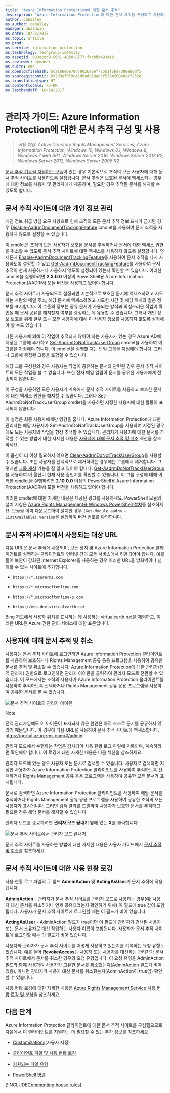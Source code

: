 ```yaml
---
title: "Azure Information Protection에 대한 문서 추적"
description: "Azure Information Protection에 대한 문서 추적을 구성하고 사용하는 관리자를 위한 지침 및 정보입니다."
author: cabailey
ms.author: cabailey
manager: mbaldwin
ms.date: 10/23/2017
ms.topic: article
ms.prod: 
ms.service: information-protection
ms.technology: techgroup-identity
ms.assetid: 983ecdc9-5631-48b8-8777-f4cbbb4934e8
ms.reviewer: eymanor
ms.suite: ems
ms.openlocfilehash: bca186ebe78d79926a6ef775b1f5be7006e89df5
ms.sourcegitcommit: 832d3ef5f9c41d6adb18a8cf5304f6048cc7252e
ms.translationtype: HT
ms.contentlocale: ko-KR
ms.lasthandoff: 10/24/2017
---
```

# <a name="admin-guide-configuring-and-using-document-tracking-for-azure-information-protection"></a>관리자 가이드: Azure Information Protection에 대한 문서 추적 구성 및 사용

>*적용 대상: Active Directory Rights Management Services, Azure Information Protection, Windows 10, Windows 8.1, Windows 8, Windows 7 with SP1, Windows Server 2016, Windows Server 2012 R2, Windows Server 2012, Windows Server 2008 R2*

[문서 추적 기능을 지원하는 구독](https://www.microsoft.com/en-us/cloud-platform/azure-information-protection-features)이 있는 경우 기본적으로 조직의 모든 사용자에 대해 문서 추적 사이트를 사용하도록 설정됩니다. 문서 추적은 보호된 문서에 액세스되는 경우에 대한 정보를 사용자 및 관리자에게 제공하며, 필요한 경우 추적된 문서를 해지할 수 있도록 합니다.

## <a name="privacy-controls-for-your-document-tracking-site"></a>문서 추적 사이트에 대한 개인 정보 관리

개인 정보 취급 방침 요구 사항으로 인해 조직의 모든 문서 추적 정보 표시가 금지된 경우 [Disable-AadrmDocumentTrackingFeature](/powershell/module/aadrm/disable-aadrmdocumenttrackingfeature) cmdlet을 사용하여 문서 추적을 사용하지 않도록 설정할 수 있습니다. 

이 cmdlet은 조직의 모든 사용자가 보호된 문서를 추적하거나 문서에 대한 액세스 권한을 취소할 수 없도록 문서 추적 사이트에 대한 액세스를 사용하지 않도록 설정합니다. 언제든지 [Enable-AadrmDocumentTrackingFeature](/powershell/module/aadrm/enable-aadrmdocumenttrackingfeature)를 사용하여 문서 추적을 다시 사용하도록 설정할 수 있고 [Get-AadrmDocumentTrackingFeature](/powershell/module/aadrm/get-aadrmdocumenttrackingfeature)를 사용하여 문서 추적이 현재 사용하거나 사용하지 않도록 설정되어 있는지 확인할 수 있습니다. 이러한 cmdlet을 실행하려면 **2.3.0.0** 이상의 PowerShell용 Azure Information Protection(AADRM) 모듈 버전을 사용하고 있어야 합니다. 

문서 추적 사이트가 사용되도록 설정되면 기본적으로 보호된 문서에 액세스하려고 시도하는 사람의 메일 주소, 해당 문서에 액세스하려고 시도한 시간 및 해당 위치와 같은 정보를 표시합니다. 이 수준의 정보는 공유 문서가 사용되는 방식과 의심스러운 작업이 확인될 때 문서 공유를 해지할지 여부를 결정하는 데 유용할 수 있습니다. 그러나 개인 정보 보호를 위해 일부 또는 모든 사용자에 대해 이 사용자 정보를 사용하지 않도록 설정해야 할 수도 있습니다. 

다른 사용자에 의해 이 작업이 추적되지 않아야 하는 사용자가 있는 경우 Azure AD에 저장된 그룹에 추가하고 [Set-AadrmDoNotTrackUserGroup](/powershell/module/aadrm/Set-AadrmDoNotTrackUserGroup) cmdlet을 사용하여 이 그룹을 지정해야 합니다. 이 cmdlet을 실행할 때는 단일 그룹을 지정해야 합니다. 그러나 그룹에 중첩된 그룹을 포함할 수 있습니다. 

해당 그룹 구성원의 경우 사용자는 작업이 공유하는 문서와 관련된 경우 문서 추적 사이트의 모든 작업을 볼 수 없습니다. 또한 전자 메일 알림이 문서를 공유한 사용자에게 전송되지 않습니다.

이 구성을 사용하면 모든 사용자가 계속해서 문서 추적 사이트를 사용하고 보호한 문서에 대한 액세스 권한을 해지할 수 있습니다. 그러나 Set-AadrmDoNotTrackUserGroup cmdlet을 사용하면 지정한 사용자에 대한 활동이 표시되지 않습니다.

이 설정은 최종 사용자에게만 영향을 줍니다. Azure Information Protection에 대한 관리자는 해당 사용자가 Set-AadrmDoNotTrackUserGroup을 사용하여 지정된 경우에도 모든 사용자의 작업을 항상 추적할 수 있습니다. 관리자가 사용자에 대한 문서를 추적할 수 있는 방법에 대한 자세한 내용은 [사용자에 대해 문서 추적 및 취소](#tracking-and-revoking-documents-for-users) 섹션을 참조하세요.

이 옵션이 더 이상 필요하지 않으면 [Clear-AadrmDoNotTrackUserGroup](/powershell/module/aadrm/Clear-AadrmDoNotTrackUserGroup)을 사용할 수 있습니다. 또는 사용자를 선택적으로 제거하려는 경우에는 그룹에서 제거합니다. 그렇지만 [그룹 캐싱](../plan-design/prepare.md#group-membership-caching-by-azure-rights-management) 기능을 잘 알고 있어야 합니다. [Get-AadrmDoNotTrackUserGroup](/powershell/module/aadrm/get-AadrmDoNotTrackUserGroup)을 사용하여 이 옵션이 현재 사용 중인지를 확인할 수 있습니다. 이 그룹 구성에 대해 이러한 cmdlet을 실행하려면 **2.10.0.0** 이상의 PowerShell용 Azure Information Protection(AADRM) 모듈 버전을 사용하고 있어야 합니다.

이러한 cmdlet에 대한 자세한 내용은 제공된 링크를 사용하세요. PowerShell 모듈의 설치 지침은 [Azure Rights Management용 Windows PowerShell 설치](../deploy-use/install-powershell.md)를 참조하세요. 모듈을 이미 다운로드하여 설치한 경우 `(Get-Module aadrm –ListAvailable).Version`을 실행하여 버전 번호를 확인합니다.


## <a name="destination-urls-used-by-the-document-tracking-site"></a>문서 추적 사이트에서 사용되는 대상 URL

다음 URL은 문서 추적에 사용되며, 모든 장치 및 Azure Information Protection 클라이언트를 실행하는 클라이언트와 인터넷 간의 모든 서비스에서 허용되어야 합니다. 예를 들어 보안이 강화된 Internet Explorer를 사용하는 경우 이러한 URL을 방화벽이나 신뢰할 수 있는 사이트에 추가합니다.

-  `https://*.azurerms.com`

- `https://*.microsoftonline.com`

- `https://*.microsoftonline-p.com`

- `https://ecn.dev.virtualearth.net`

Bing 지도에서 사용자 위치를 표시하는 데 사용하는 virtualearth.net을 제외하고, 이러한 URL은 Azure 권한 관리 서비스에 대한 표준입니다.

## <a name="tracking-and-revoking-documents-for-users"></a>사용자에 대해 문서 추적 및 취소

사용자는 문서 추적 사이트에 로그인하면 Azure Information Protection 클라이언트를 사용하여 보호하거나 Rights Management 공유 응용 프로그램을 사용하여 공유한 문서를 추적 및 취소할 수 있습니다. Azure Information Protection에 대한 관리자(전역 관리자) 권한으로 로그인하면 관리자 아이콘을 클릭하여 관리자 모드로 전환할 수 있습니다. 이 모드에서는 조직의 사용자가 Azure Information Protection 클라이언트를 사용하여 추적하도록 선택하거나 Rights Management 공유 응용 프로그램을 사용하여 공유한 문서를 볼 수 있습니다.

![문서 추적 사이트의 관리자 아이콘](../media/tracking-site-admin-icon.png)

> [!NOTE] 
> 전역 관리자임에도 이 아이콘이 표시되지 않은 원인은 아직 스스로 문서를 공유하지 않았기 때문입니다. 이 경우에 다음 URL을 사용하여 문서 추적 사이트에 액세스합니다. https://portal.azurerms.com/#/admin

관리자 모드에서 수행하는 작업은 감사되어 사용 현황 로그 파일에 기록되며, 계속하려면 확인해야 합니다. 이 로깅에 대한 자세한 내용은 다음 섹션을 참조하세요.

관리자 모드에 있는 경우 사용자 또는 문서로 검색할 수 있습니다. 사용자로 검색하면 지정한 사용자가 Azure Information Protection 클라이언트를 사용하여 추적하도록 선택하거나 Rights Management 공유 응용 프로그램을 사용하여 공유한 모든 문서가 표시됩니다. 

문서로 검색하면 Azure Information Protection 클라이언트를 사용하여 해당 문서를 추적하거나 Rights Management 공유 응용 프로그램을 사용하여 공유한 조직의 모든 사용자가 표시됩니다. 그러면 검색 결과를 드릴하여 사용자가 보호한 문서를 추적하고 필요한 경우 해당 문서를 해지할 수 있습니다. 

관리자 모드를 종료하려면 **관리자 모드 끝내기** 옆에 있는 **X**를 클릭합니다.

![문서 추적 사이트에서 관리자 모드 끝내기](../media/tracking-site-exit-admin-icon.png)

문서 추적 사이트를 사용하는 방법에 대한 자세한 내용은 사용자 가이드에서 [문서 추적 및 취소](client-track-revoke.md)를 참조하세요.

## <a name="usage-logging-for-the-document-tracking-site"></a>문서 추적 사이트에 대한 사용 현황 로깅

사용 현황 로그 파일의 두 필드 **AdminAction** 및 **ActingAsUser**가 문서 추적에 적용됩니다.

**AdminAction** - 관리자가 문서 추적 사이트를 관리자 모드로 사용하는 경우(예: 사용자 대신 문서를 취소하거나 언제 공유되었는지 확인하기 위해) 이 필드에 true 값이 포함됩니다. 사용자가 문서 추적 사이트에 로그인할 때는 이 필드가 비어 있습니다.

**ActingAsUser** - AdminAction 필드가 true이면 이 필드에 관리자가 검색된 사용자 또는 문서 소유자로 대신 작업하는 사용자 이름이 포함됩니다. 사용자가 문서 추적 사이트에 로그인할 때는 이 필드가 비어 있습니다. 

사용자와 관리자가 문서 추적 사이트를 어떻게 사용하고 있는지를 기록하는 요청 유형도 있습니다. 예를 들어 **RevokeAccess**는 사용자 또는 사용자를 대신하는 관리자가 문서 추적 사이트에서 문서를 취소한 경우의 요청 유형입니다. 이 요청 유형을 AdminAction 필드와 함께 사용하여 사용자가 고유한 문서를 취소했는지(AdminAction 필드가 비어 있음), 아니면 관리자가 사용자 대신 문서를 취소했는지(AdminAction이 true임) 확인할 수 있습니다.


사용 현황 로깅에 대한 자세한 내용은 [Azure Rights Management Service 사용 현황 로깅 및 분석](../deploy-use/log-analyze-usage.md)을 참조하세요.



## <a name="next-steps"></a>다음 단계
Azure Information Protection 클라이언트에 대한 문서 추적 사이트를 구성했으므로 다음에서 이 클라이언트를 지원하는 데 필요할 수 있는 추가 정보를 참조하세요.

- [Customizations](client-admin-guide-customizations.md)(사용자 지정)

- [클라이언트 파일 및 사용 현황 로깅](client-admin-guide-files-and-logging.md)

- [지원되는 파일 유형](client-admin-guide-file-types.md)

- [PowerShell 명령](client-admin-guide-powershell.md)

[!INCLUDE[Commenting house rules](../includes/houserules.md)]
